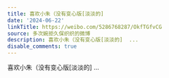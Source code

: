 ```yaml
---
title: 喜欢小朱（没有变心版[淡淡的]
date: '2024-06-22'
linkTitle: https://weibo.com/5286768287/OkfTGfvCG
source: 多次婉拒久保织织的微博
description: 喜欢小朱（没有变心版[淡淡的]  ...
disable_comments: true
---
```

喜欢小朱（没有变心版[淡淡的]  ...